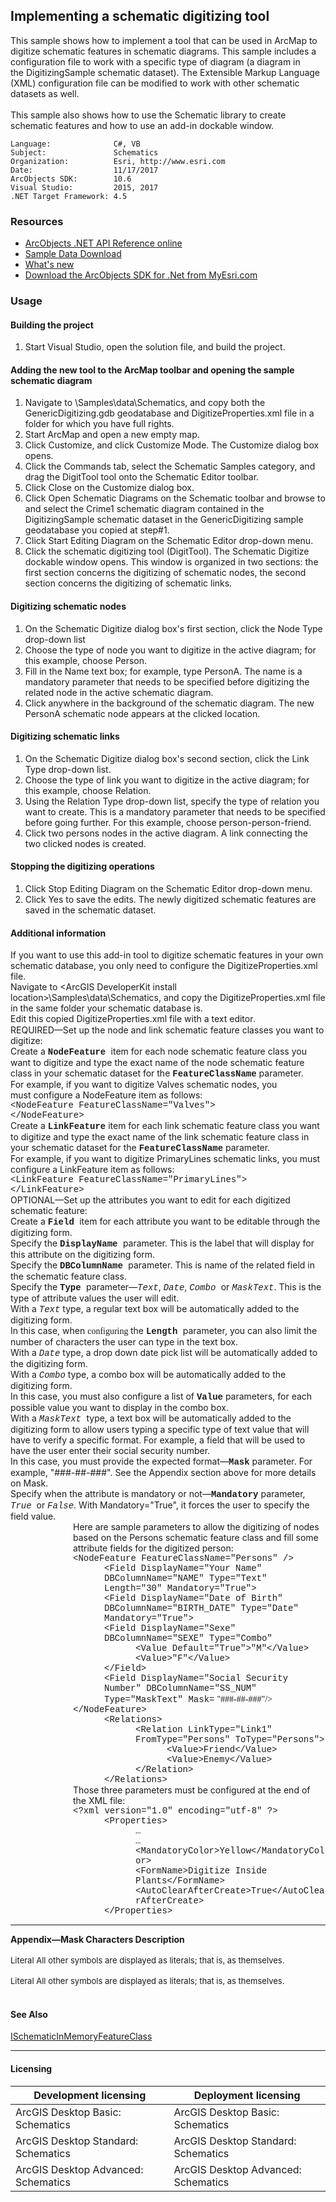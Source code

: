 ## Implementing a schematic digitizing tool

  <div xmlns="http://www.w3.org/1999/xhtml" xmlns:my="http://schemas.microsoft.com/office/infopath/2003/myXSD/2006-02-10T23:25:53">This sample shows how to implement a tool that can be used in ArcMap to digitize schematic features in schematic diagrams. This sample includes a configuration file to work with a specific type of diagram (a diagram in the DigitizingSample schematic dataset). The Extensible Markup Language (XML) configuration file can be modified to work with other schematic datasets as well. </div>
  <div xmlns="http://www.w3.org/1999/xhtml" xmlns:my="http://schemas.microsoft.com/office/infopath/2003/myXSD/2006-02-10T23:25:53"> </div>
  <div xmlns="http://www.w3.org/1999/xhtml" xmlns:my="http://schemas.microsoft.com/office/infopath/2003/myXSD/2006-02-10T23:25:53">This sample also shows how to use the Schematic library to create schematic features and how to use an add-in dockable window.</div>  


<!-- TODO: Fill this section below with metadata about this sample-->
```
Language:              C#, VB
Subject:               Schematics
Organization:          Esri, http://www.esri.com
Date:                  11/17/2017
ArcObjects SDK:        10.6
Visual Studio:         2015, 2017
.NET Target Framework: 4.5
```

### Resources

* [ArcObjects .NET API Reference online](http://desktop.arcgis.com/en/arcobjects/latest/net/webframe.htm)  
* [Sample Data Download](../../releases)  
* [What's new](http://desktop.arcgis.com/en/arcobjects/latest/net/webframe.htm#91cabc68-2271-400a-8ff9-c7fb25108546.htm)  
* [Download the ArcObjects SDK for .Net from MyEsri.com](https://my.esri.com/)  

### Usage
#### Building the project  
1. Start Visual Studio, open the solution file, and build the project.  

#### Adding the new tool to the ArcMap toolbar and opening the sample schematic diagram  
1. Navigate to <ArcGIS DeveloperKit install location>\Samples\data\Schematics, and copy both the GenericDigitizing.gdb geodatabase and DigitizeProperties.xml file in a folder for which you have full rights.  
1. Start ArcMap and open a new empty map.  
1. Click Customize, and click Customize Mode. The Customize dialog box opens.  
1. Click the Commands tab, select the Schematic Samples category, and drag the DigitTool tool onto the Schematic Editor toolbar.  
1. Click Close on the Customize dialog box.  
1. Click Open Schematic Diagrams on the Schematic toolbar and browse to and select the Crime1 schematic diagram contained in the DigitizingSample schematic dataset in the GenericDigitizing sample geodatabase you copied at step#1.  
1. Click Start Editing Diagram on the Schematic Editor drop-down menu.  
1. Click the schematic digitizing tool (DigitTool). The Schematic Digitize dockable window opens. This window is organized in two sections: the first section concerns the digitizing of schematic nodes, the second section concerns the digitizing of schematic links.  

#### Digitizing schematic nodes  
1. On the Schematic Digitize dialog box's first section, click the Node Type drop-down list  
1. Choose the type of node you want to digitize in the active diagram; for this example, choose Person.  
1. Fill in the Name text box; for example, type PersonA. The name is a mandatory parameter that needs to be specified before digitizing the related node in the active schematic diagram.  
1. Click anywhere in the background of the schematic diagram. The new PersonA schematic node appears at the clicked location.  

#### Digitizing schematic links  
1. On the Schematic Digitize dialog box's second section, click the Link Type drop-down list.  
1. Choose the type of link you want to digitize in the active diagram; for this example, choose Relation.   
1. Using the Relation Type drop-down list, specify the type of relation you want to create. This is a mandatory parameter that needs to be specified before going further. For this example, choose person-person-friend.  
1. Click two persons nodes in the active diagram. A link connecting the two clicked nodes is created.  

#### Stopping the digitizing operations  
1. Click Stop Editing Diagram on the Schematic Editor drop-down menu.   
1. Click Yes to save the edits. The newly digitized schematic features are saved in the schematic dataset.  





#### Additional information  
<div xmlns="http://www.w3.org/1999/xhtml" xmlns:my="http://schemas.microsoft.com/office/infopath/2003/myXSD/2006-02-10T23:25:53">If you want to use this add-in tool to digitize schematic features in your own schematic database, you only need to configure the DigitizeProperties.xml file.</div>  
<div xmlns="http://www.w3.org/1999/xhtml">Navigate to &lt;ArcGIS DeveloperKit install location&gt;\Samples\data\Schematics, and copy the DigitizeProperties.xml file in the same folder your schematic database is.</div>  
<div xmlns="http://www.w3.org/1999/xhtml">Edit this copied DigitizeProperties.xml file with a text editor<font face="Calibri">.</font></div>  
<div xmlns="http://www.w3.org/1999/xhtml">REQUIRED—Set up the node and link schematic feature classes you want to digitize:</div>  
<div xmlns="http://www.w3.org/1999/xhtml">Create a <strong><font face="Courier New">NodeFeature </font></strong>item for each node schematic feature class you want to digitize and type the exact name of the node schematic feature class in your schematic dataset for the <font face="Courier New"><strong>FeatureClassName</strong></font> parameter.<br />For example, if you want to digitize Valves schematic nodes, you must configure a NodeFeature item as follows:<br /><font face="Courier New">&lt;NodeFeature FeatureClassName="Valves"&gt;<br />&lt;/NodeFeature&gt;</font></div>  
<div xmlns="http://www.w3.org/1999/xhtml">Create a <font face="Courier New"><strong>LinkFeature</strong></font> item for each link schematic feature class you want to digitize and type the exact name of the link schematic feature class in your schematic dataset for the <font face="Courier New"><strong><font face="Courier New"><strong>FeatureClassName</strong></font></strong></font> parameter.<br />For example, if you want to digitize PrimaryLines schematic links, you must configure a LinkFeature item as follows:<br /><font face="Courier New"><font face="Courier New">&lt;LinkFeature FeatureClassName="PrimaryLines"&gt;<br />&lt;/LinkFeature&gt;</font></font></div>  
<div xmlns="http://www.w3.org/1999/xhtml">OPTIONAL—Set up the attributes you want to edit for each digitized schematic feature:</div>  
<div xmlns="http://www.w3.org/1999/xhtml">Create a <strong><font face="Courier New">Field </font></strong>item for each attribute you want to be editable through the digitizing form.</div>  
<div xmlns="http://www.w3.org/1999/xhtml">Specify the <font face="Courier New"><strong>DisplayName </strong></font>parameter. This is the label that will display for this attribute on the digitizing form.</div>  
<div xmlns="http://www.w3.org/1999/xhtml">Specify the <font face="Courier New"><strong>DBColumnName </strong></font>parameter. This is name of the related field in the schematic feature class.</div>  
<div xmlns="http://www.w3.org/1999/xhtml">Specify the <font face="Courier New"><strong>Type </strong></font>parameter—<em><font face="Courier New">Text</font></em>, <font face="Courier New"><em>Date</em></font>, <font face="Courier New"><em>Combo </em></font>or <font face="Courier New"><em>MaskText</em></font>. This is the type of attribute values the user will edit.</div>  
<div xmlns="http://www.w3.org/1999/xhtml">With a <em><font face="Courier New">Text</font></em> type, a regular text box will be automatically added to the digitizing form.<br />In this case, when <font face="Calibri"><font face="Verdana">configuring </font></font>the <strong><font face="Courier New">Length </font></strong>parameter, you can also limit the number of characters the user can type in the text box.</div>  
<div xmlns="http://www.w3.org/1999/xhtml">With a <font face="Courier New"><em>Date</em></font> type, a drop down date pick list will be automatically added to the digitizing form.</div>  
<div xmlns="http://www.w3.org/1999/xhtml">With a <font face="Courier New"><em>Combo</em></font> type, a combo box will be automatically added to the digitizing form.<br />In this case, you must also configure a list of <strong><font face="Courier New">Value</font></strong> parameters, for each possible value you want to display in the combo box.</div>  
<div xmlns="http://www.w3.org/1999/xhtml">With a <font face="Courier New"><em>MaskText </em></font>type, a text box will be automatically added to the digitizing form to allow users typing a specific type of text value that will have to verify a specific format. For example, a field that will be used to have the user enter their social security number.<br />In this case, you must provide the expected format—<font face="Courier New"><strong>Mask</strong></font> parameter. For example, "###-##-###". See the Appendix section above for more details on Mask.</div>  
<div xmlns="http://www.w3.org/1999/xhtml">Specify when the attribute is mandatory or not—<font face="Courier New"><strong>Mandatory</strong></font> parameter, <font face="Courier New"><em>True</em></font>  or <em><font face="Courier New">False</font></em>. With Mandatory="True", it forces the user to specify the field value.</div>  
<div style="PADDING-LEFT: 100px" xmlns="http://www.w3.org/1999/xhtml" xmlns:my="http://schemas.microsoft.com/office/infopath/2003/myXSD/2006-02-10T23:25:53">Here are sample parameters to allow the digitizing of nodes based on the Persons schematic feature class and fill some attribute fields for the digitized person:</div>  
<div style="PADDING-LEFT: 100px" xmlns="http://www.w3.org/1999/xhtml" xmlns:my="http://schemas.microsoft.com/office/infopath/2003/myXSD/2006-02-10T23:25:53">
  <font face="Courier New">&lt;NodeFeature FeatureClassName="Persons" /&gt;</font>
</div>  
<div style="PADDING-LEFT: 150px" xmlns="http://www.w3.org/1999/xhtml" xmlns:my="http://schemas.microsoft.com/office/infopath/2003/myXSD/2006-02-10T23:25:53">
  <font face="Courier New">&lt;Field DisplayName="Your Name" DBColumnName="NAME" Type="Text" Length="30" Mandatory="True"&gt;</font>
</div>  
<div style="PADDING-LEFT: 150px" xmlns="http://www.w3.org/1999/xhtml" xmlns:my="http://schemas.microsoft.com/office/infopath/2003/myXSD/2006-02-10T23:25:53">
  <font face="Courier New">&lt;Field DisplayName="Date of Birth" DBColumnName="BIRTH_DATE" Type="Date" Mandatory="True"&gt;</font>
</div>  
<div style="PADDING-LEFT: 150px" xmlns="http://www.w3.org/1999/xhtml" xmlns:my="http://schemas.microsoft.com/office/infopath/2003/myXSD/2006-02-10T23:25:53">
  <font face="Courier New">&lt;Field DisplayName="Sexe" DBColumnName="SEXE" Type="Combo"</font>
</div>  
<div style="PADDING-LEFT: 200px" xmlns="http://www.w3.org/1999/xhtml" xmlns:my="http://schemas.microsoft.com/office/infopath/2003/myXSD/2006-02-10T23:25:53">
  <font face="Courier New">&lt;Value Default="True"&gt;"M"&lt;/Value&gt;</font>
</div>  
<div style="PADDING-LEFT: 200px" xmlns="http://www.w3.org/1999/xhtml" xmlns:my="http://schemas.microsoft.com/office/infopath/2003/myXSD/2006-02-10T23:25:53">
  <font face="Courier New">&lt;Value&gt;"F"&lt;/Value&gt;</font>
</div>  
<div style="PADDING-LEFT: 150px" xmlns="http://www.w3.org/1999/xhtml" xmlns:my="http://schemas.microsoft.com/office/infopath/2003/myXSD/2006-02-10T23:25:53">
  <font face="Courier New">&lt;/Field&gt;</font>
</div>  
<div style="PADDING-LEFT: 150px" xmlns="http://www.w3.org/1999/xhtml" xmlns:my="http://schemas.microsoft.com/office/infopath/2003/myXSD/2006-02-10T23:25:53">
  <font face="Courier New">&lt;Field DisplayName="Social Security Number" DBColumnName="SS_NUM" Type="MaskText" Mask=</font>
  <font face="Verdana"> "###-##-###"/&gt;</font>
</div>  
<div style="PADDING-LEFT: 100px" xmlns="http://www.w3.org/1999/xhtml" xmlns:my="http://schemas.microsoft.com/office/infopath/2003/myXSD/2006-02-10T23:25:53">
  <font face="Courier New">&lt;/NodeFeature&gt;</font>
</div>  
<div style="PADDING-LEFT: 150px" xmlns="http://www.w3.org/1999/xhtml" xmlns:my="http://schemas.microsoft.com/office/infopath/2003/myXSD/2006-02-10T23:25:53">
  <font face="Courier New">&lt;Relations&gt;</font>
</div>  
<div style="PADDING-LEFT: 200px" xmlns="http://www.w3.org/1999/xhtml" xmlns:my="http://schemas.microsoft.com/office/infopath/2003/myXSD/2006-02-10T23:25:53">
  <font face="Courier New">&lt;Relation LinkType="Link1" FromType="Persons" ToType="Persons"&gt;</font>
</div>  
<div style="PADDING-LEFT: 250px" xmlns="http://www.w3.org/1999/xhtml" xmlns:my="http://schemas.microsoft.com/office/infopath/2003/myXSD/2006-02-10T23:25:53">
  <font face="Courier New">&lt;Value&gt;Friend&lt;/Value&gt;</font>
</div>  
<div style="PADDING-LEFT: 250px" xmlns="http://www.w3.org/1999/xhtml" xmlns:my="http://schemas.microsoft.com/office/infopath/2003/myXSD/2006-02-10T23:25:53">
  <font face="Courier New">&lt;Value&gt;Enemy&lt;/Value&gt;</font>
</div>  
<div style="PADDING-LEFT: 200px" xmlns="http://www.w3.org/1999/xhtml" xmlns:my="http://schemas.microsoft.com/office/infopath/2003/myXSD/2006-02-10T23:25:53">
  <font face="Courier New">&lt;/Relation&gt;</font>
</div>  
<div style="PADDING-LEFT: 150px" xmlns="http://www.w3.org/1999/xhtml" xmlns:my="http://schemas.microsoft.com/office/infopath/2003/myXSD/2006-02-10T23:25:53">
  <font face="Courier New">&lt;/Relations&gt;</font>
</div>  
<div style="PADDING-LEFT: 100px" xmlns="http://www.w3.org/1999/xhtml" xmlns:my="http://schemas.microsoft.com/office/infopath/2003/myXSD/2006-02-10T23:25:53">Those three parameters must be configured at the end of the XML file:</div>  
<div style="PADDING-LEFT: 100px" xmlns="http://www.w3.org/1999/xhtml" xmlns:my="http://schemas.microsoft.com/office/infopath/2003/myXSD/2006-02-10T23:25:53">
  <font face="Courier New">&lt;?xml version="1.0" encoding="utf-8" ?&gt;</font>
</div>  
<div style="PADDING-LEFT: 150px" xmlns="http://www.w3.org/1999/xhtml" xmlns:my="http://schemas.microsoft.com/office/infopath/2003/myXSD/2006-02-10T23:25:53">
  <font face="Courier New">&lt;Properties&gt;</font>
</div>  
<div style="PADDING-LEFT: 200px" xmlns="http://www.w3.org/1999/xhtml" xmlns:my="http://schemas.microsoft.com/office/infopath/2003/myXSD/2006-02-10T23:25:53">
  <font face="Courier New">…</font>
</div>  
<div style="PADDING-LEFT: 200px" xmlns="http://www.w3.org/1999/xhtml" xmlns:my="http://schemas.microsoft.com/office/infopath/2003/myXSD/2006-02-10T23:25:53">
  <font face="Courier New">…</font>
</div>  
<div style="PADDING-LEFT: 200px" xmlns="http://www.w3.org/1999/xhtml" xmlns:my="http://schemas.microsoft.com/office/infopath/2003/myXSD/2006-02-10T23:25:53">
  <font face="Courier New">&lt;MandatoryColor&gt;Yellow<font face="Courier New">&lt;/MandatoryColor&gt;</font></font>
</div>  
<div style="PADDING-LEFT: 200px" xmlns="http://www.w3.org/1999/xhtml" xmlns:my="http://schemas.microsoft.com/office/infopath/2003/myXSD/2006-02-10T23:25:53">
  <font face="Courier New">&lt;FormName&gt;Digitize Inside Plants<font face="Courier New">&lt;/FormName&gt;</font></font>
</div>  
<div style="PADDING-LEFT: 200px" xmlns="http://www.w3.org/1999/xhtml" xmlns:my="http://schemas.microsoft.com/office/infopath/2003/myXSD/2006-02-10T23:25:53">
  <font face="Courier New">&lt;AutoClearAfterCreate&gt;True<font face="Courier New">&lt;/AutoClearAfterCreate&gt;</font></font>
</div>  
<div style="PADDING-LEFT: 150px" xmlns="http://www.w3.org/1999/xhtml" xmlns:my="http://schemas.microsoft.com/office/infopath/2003/myXSD/2006-02-10T23:25:53">
  <font face="Courier New">
    <font face="Courier New">&lt;/Properties&gt;</font>
  </font>
</div>  
<div xmlns="http://www.w3.org/1999/xhtml" xmlns:my="http://schemas.microsoft.com/office/infopath/2003/myXSD/2006-02-10T23:25:53">
  <hr tabIndex="-1" />
  <strong>Appendix—Mask Characters Description</strong>
</div>  
<div xmlns="http://www.w3.org/1999/xhtml" xmlns:my="http://schemas.microsoft.com/office/infopath/2003/myXSD/2006-02-10T23:25:53"> </div>  
<div xmlns="http://www.w3.org/1999/xhtml" xmlns:my="http://schemas.microsoft.com/office/infopath/2003/myXSD/2006-02-10T23:25:53">
  <div>
    <font size="2">Literal All other symbols are displayed as literals; that is, as themselves.</font>
  </div>
  <div> </div>
</div>  
<div xmlns="http://www.w3.org/1999/xhtml">
  <font size="2">Literal All other symbols are displayed as literals; that is, as themselves.</font>
</div>  
<div xmlns="http://www.w3.org/1999/xhtml"> </div>  


#### See Also  
[ISchematicInMemoryFeatureClass](http://desktop.arcgis.com/search/?q=ISchematicInMemoryFeatureClass&p=0&language=en&product=arcobjects-sdk-dotnet&version=&n=15&collection=help)  


---------------------------------

#### Licensing  
| Development licensing | Deployment licensing | 
| ------------- | ------------- | 
| ArcGIS Desktop Basic: Schematics | ArcGIS Desktop Basic: Schematics |  
| ArcGIS Desktop Standard: Schematics | ArcGIS Desktop Standard: Schematics |  
| ArcGIS Desktop Advanced: Schematics | ArcGIS Desktop Advanced: Schematics |  


